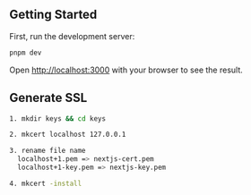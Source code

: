 ## Getting Started

First, run the development server:

```bash
pnpm dev
```

Open [http://localhost:3000](http://localhost:3000) with your browser to see the result.

## Generate SSL

```bash
1. mkdir keys && cd keys

2. mkcert localhost 127.0.0.1

3. rename file name
  localhost+1.pem => nextjs-cert.pem
  localhost+1-key.pem => nextjs-key.pem

4. mkcert -install
```
